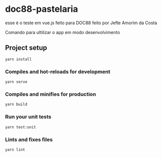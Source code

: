 # doc88-pastelaria
esse é o teste em vue.js feito para DOC88 feito por Jefte Amorim da Costa

Comando para ultilizar o app em modo desenvolvimento


## Project setup
```
yarn install
```

### Compiles and hot-reloads for development
```
yarn serve
```

### Compiles and minifies for production
```
yarn build
```

### Run your unit tests
```
yarn test:unit
```

### Lints and fixes files
```
yarn lint
```
